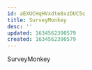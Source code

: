 ```yaml
---
id: aEXUCHqHVxdte8xzDUC5c
title: SurveyMonkey
desc: ''
updated: 1634562390579
created: 1634562390579
---
```


SurveyMonkey
